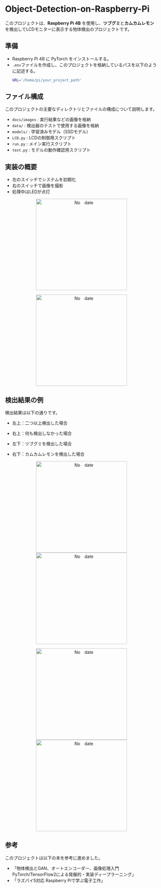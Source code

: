 # Object-Detection-on-Raspberry-Pi

このプロジェクトは、**Raspberry Pi 4B** を使用し、**ツブグミ**と**カムカムレモン**を検出してLCDモニターに表示する物体検出のプロジェクトです。

## 準備
- Raspberry Pi 4B に PyTorch をインストールする。
- `.env`ファイルを作成し、このプロジェクトを格納しているパスを以下のように記述する。
  ```bash
  URL='/home/pi/your_project_path'

## ファイル構成
このプロジェクトの主要なディレクトリとファイルの構成について説明します。

- `docs/images` : 実行結果などの画像を格納
- `data/` : 検出器のテストで使用する画像を格納
- `models/` : 学習済みモデル（SSDモデル）
- `LCD.py` : LCDの制御用スクリプト
- `run.py` : メイン実行スクリプト
- `test.py` : モデルの動作確認用スクリプト

## 実装の概要

- 左のスイッチでシステムを初期化
- 右のスイッチで画像を撮影
- 処理中はLEDが点灯

<p align="center">
  <img src="docs/images/figure1.jpg" alt="No　date" width="300" height="300">
</p>

<p align="center">
  <img src="docs/images/figure6.png" alt="No　date" width="300" height="300">
</p>

## 検出結果の例

検出結果は以下の通りです。

- 左上：二つ以上検出した場合

- 右上：何も検出しなかった場合

- 左下：ツブグミを検出した場合

- 右下：カムカムレモンを検出した場合

<p align="center">
  <img src="docs/images/figure2.jpg" alt="No　date" width="300" height="300">
  <img src="docs/images/figure3.jpg" alt="No　date" width="300" height="300">
</p>
<p align="center">
  <img src="docs/images/figure4.jpg" alt="No　date" width="300" height="300">
  <img src="docs/images/figure5.jpg" alt="No　date" width="300" height="300">
</p>

## 参考
このプロジェクトは以下の本を参考に進めました。
- 「物体検出とGAN、オートエンコーダー、画像処理入門 PyTorch/TensorFlow2による発展的・実装ディープラーニング」
- 「ラズパイ5対応 Raspberry Piで学ぶ電子工作」

